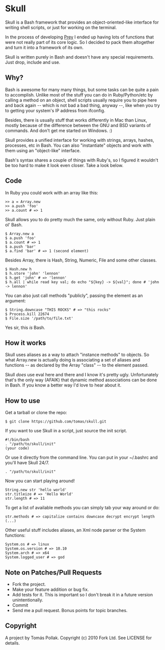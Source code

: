 Skull
======

Skull is a Bash framework that provides an object-oriented-like interface for writing shell scripts, or just for working on the terminal.

In the process of developing [Prey][1] I ended up having lots of functions that were not really part of its core logic. So I decided to pack them altogether and turn it into a framework of its own.

Skull is written purely in Bash and doesn't have any special requirements. Just drop, include and use.

Why?
--------

Bash is awesome for many many things, but some tasks can be quite a pain to accomplish. Unlike most of the stuff you can do in Ruby/Python/etc by calling a method on an object, shell scripts usually require you to pipe here and back again -- which is not bad a bad thing, anyway --, like when you try to getting your system's IP address from ifconfig.

Besides, there is usually stuff that works differently in Mac than Linux, mostly because of the difference between the GNU and BSD variants of commands. And don't get me started on Windows. :)

Skull provides a unified interface for working with strings, arrays, hashes, processes, etc in Bash. You can also "instantiate" objects and work with them using an "object-like" interface.

Bash's syntax shares a couple of things with Ruby's, so I figured it wouldn't be too hard to make it look even closer. Take a look below.

Code
----

In Ruby you could work with an array like this:

    >> a = Array.new
    >> a.push 'foo'
    >> a.count # => 1

Skull allows you to do pretty much the same, only without Ruby. Just plain ol' Bash.

    $ Array.new a
    $ a.push 'foo'
    $ a.count # => 1
    $ a.push 'bar'
    $ a.find 'bar' # => 1 (second element)

Besides Array, there is Hash, String, Numeric, File and some other classes.

    $ Hash.new h
    $ h.store 'john' 'lennon'
    $ h.get 'john' # => 'lennon'
    $ h.all | while read key val; do echo "${key} -> ${val}"; done # 'john -> lennon'

You can also just call methods "publicly", passing the element as an argument:

    $ String.downcase "THIS ROCKS" # => "this rocks"
    $ Process.kill 22674
    $ File.size '/path/to/file.txt'

Yes sir, this *is* Bash.

How it works
------------

Skull uses aliases as a way to attach "instance methods" to objects. So what Array.new is actually doing is associating a set of aliases and functions -- as declared by the Array "class" -- to the element passed.

Skull *does* use eval here and there and I know it's pretty ugly. Unfortunately that's the only way (AFAIK) that dynamic method associations can be done in Bash. If you know a better way I'd love to hear about it.

How to use
----------

Get a tarball or clone the repo:

    $ git clone https://github.com/tomas/skull.git

If you want to use Skull in a script, just source the init script.

    #!/bin/bash
    . "/path/to/skull/init"
    (your code)

Or use it directly from the command line. You can put in your ~/.bashrc and you'll have Skull 24/7.

    . "/path/to/skull/init"

Now you can start playing around!

    String.new str 'hello world'
    str.titleize # => 'Hello World'
    str.length # => 11

To get a list of available methods you can simply tab your way around or do:

    str.methods # => capitalize contains downcase decrypt encrypt length (...)

Other useful stuff includes aliases, an Xml node parser or the System functions:

    System.os # => linux
    System.os.version # => 10.10
    System.arch # => x64
    System.logged_user # => god

Note on Patches/Pull Requests
-----------------------------

* Fork the project.
* Make your feature addition or bug fix.
* Add tests for it. This is important so I don't break it in a future version unintentionally.
* Commit
* Send me a pull request. Bonus points for topic branches.

Copyright
---------

A project by Tomás Pollak.
Copyright (c) 2010 Fork Ltd. See LICENSE for details.

[1]: https://github.com/tomas/prey
